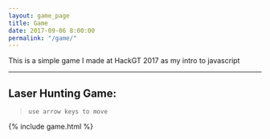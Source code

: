 ```yaml
---
layout: game_page
title: Game
date: 2017-09-06 8:00:00
permalink: "/game/"
---
```


This is a simple game I made at HackGT 2017 as my intro to javascript

__________________________
## Laser Hunting Game: ##
>`use arrow keys to move`

<canvas id="game1"></canvas>

{% include game.html %}



